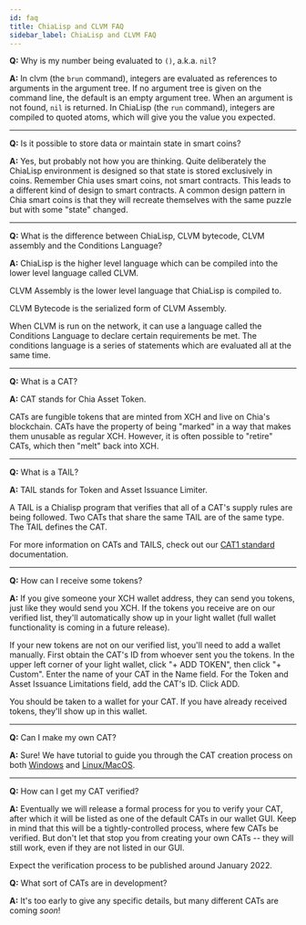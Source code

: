 ```yaml
---
id: faq
title: ChiaLisp and CLVM FAQ
sidebar_label: ChiaLisp and CLVM FAQ
---
```


**Q:** Why is my number being evaluated to `()`, a.k.a. `nil`?

**A:** In clvm (the `brun` command), integers are evaluated as references to arguments in the argument tree.
If no argument tree is given on the command line, the default is an empty argument tree. When an argument is not found, `nil` is returned.
In ChiaLisp (the `run` command), integers are compiled to quoted atoms, which will give you the value you expected.
____

**Q:** Is it possible to store data or maintain state in smart coins?

**A:** Yes, but probably not how you are thinking.
Quite deliberately the ChiaLisp environment is designed so that state is stored exclusively in coins.
Remember Chia uses smart coins, not smart contracts. This leads to a different kind of design to smart contracts.
A common design pattern in Chia smart coins is that they will recreate themselves with the same puzzle but with some "state" changed.
___

**Q:** What is the difference between ChiaLisp, CLVM bytecode, CLVM assembly and the Conditions Language?

**A:** ChiaLisp is the higher level language which can be compiled into the lower level language called CLVM.

CLVM Assembly is the lower level language that ChiaLisp is compiled to.

CLVM Bytecode is the serialized form of CLVM Assembly.

When CLVM is run on the network, it can use a language called the Conditions Language to declare certain requirements be met.
The conditions language is a series of statements which are evaluated all at the same time.
____

**Q:** What is a CAT?

**A:** CAT stands for Chia Asset Token.

CATs are fungible tokens that are minted from XCH and live on Chia's blockchain. CATs have the property of being "marked" in a way that makes them unusable as regular XCH. However, it is often possible to "retire" CATs, which then "melt" back into XCH.
____

**Q:** What is a TAIL?

**A:** TAIL stands for Token and Asset Issuance Limiter.

A TAIL is a Chialisp program that verifies that all of a CAT's supply rules are being followed. Two CATs that share the same TAIL are of the same type. The TAIL defines the CAT.

For more information on CATs and TAILS, check out our [CAT1 standard](https://chialisp.com/docs/puzzles/cats "CAT1 standard documentation") documentation.
____

**Q:** How can I receive some tokens?

**A:** If you give someone your XCH wallet address, they can send you tokens, just like they would send you XCH. If the tokens you receive are on our verified list, they'll automatically show up in your light wallet (full wallet functionality is coming in a future release).

If your new tokens are not on our verified list, you'll need to add a wallet manually. First obtain the CAT's ID from whoever sent you the tokens. In the upper left corner of your light wallet, click "+ ADD TOKEN", then click "+ Custom". Enter the name of your CAT in the Name field. For the Token and Asset Issuance Limitations field, add the CAT's ID. Click ADD.

You should be taken to a wallet for your CAT. If you have already received tokens, they'll show up in this wallet.
____

**Q:** Can I make my own CAT?

**A:** Sure! We have tutorial to guide you through the CAT creation process on both [Windows](https://www.chialisp.com/docs/tutorials/CAT_Launch_Process_Windows "Chia Asset Token tutorial for Windows users") and [Linux/MacOS](https://www.chialisp.com/docs/tutorials/CAT_Launch_Process_Linux_MacOS "Chia Asset Token tutorial for Linux and MacOs users").
____

**Q:** How can I get my CAT verified?

**A:** Eventually we will release a formal process for you to verify your CAT, after which it will be listed as one of the default CATs in our wallet GUI. Keep in mind that this will be a tightly-controlled process, where few CATs be verified. But don't let that stop you from creating your own CATs -- they will still work, even if they are not listed in our GUI.

Expect the verification process to be published around January 2022.


**Q:** What sort of CATs are in development?

**A:** It's too early to give any specific details, but many different CATs are coming _soon_!
